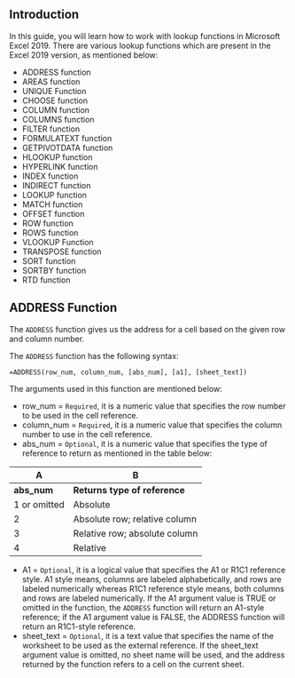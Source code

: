 ## Introduction
In this guide, you will learn how to work with lookup functions in Microsoft Excel 2019. There are various lookup functions which are present in the Excel 2019 version, as mentioned below:

- ADDRESS function 
- AREAS function
- UNIQUE Function
- CHOOSE function
- COLUMN function
- COLUMNS function
- FILTER function
- FORMULATEXT function 
- GETPIVOTDATA function
- HLOOKUP function 
- HYPERLINK function
- INDEX function
- INDIRECT function
- LOOKUP function
- MATCH function
- OFFSET function
- ROW function
- ROWS function
- VLOOKUP Function
- TRANSPOSE function 
- SORT function
- SORTBY function
- RTD function
 
## ADDRESS Function
The `ADDRESS` function gives us the address  for a cell based on  the given  row and column number.

The `ADDRESS` function has the following syntax:


```
=ADDRESS(row_num, column_num, [abs_num], [a1], [sheet_text])
```

The arguments used in this function are mentioned below:


- row_num = `Required`, it is a  numeric value that specifies the row number to be used in the cell reference.
- column_num = `Required`, it is a  numeric value that specifies the column number to use in the cell reference.
- abs_num = `Optional`, it is a numeric value that specifies the type of reference to return as mentioned in the table below:

| A | B |
| --- | --- |
| **abs_num** | **Returns type of reference** |
| 1 or omitted | Absolute |
| 2 | Absolute row; relative column |
| 3 | Relative row; absolute column |
| 4 | Relative |

- A1 = `Optional`, it is a logical value that specifies the A1 or R1C1 reference style. A1 style means, columns are labeled alphabetically, and rows are labeled numerically whereas R1C1 reference style means, both columns and rows are labeled numerically. If the A1 argument value is TRUE or omitted in the function, the `ADDRESS` function will return an A1-style reference; if the A1 argument value is FALSE, the ADDRESS function will return an R1C1-style reference.
- sheet_text =  `Optional`, it is a text value that specifies the name of the worksheet to be used as the external reference. If the sheet_text argument value is omitted, no sheet name will be used, and the address returned by the function refers to a cell on the current sheet.


